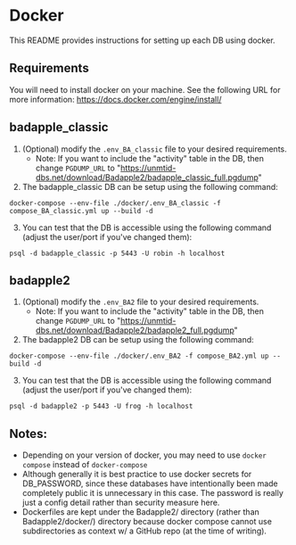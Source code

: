# Docker
This README provides instructions for setting up each DB using docker.

## Requirements
You will need to install docker on your machine. See the following URL for more information:
https://docs.docker.com/engine/install/ 


## badapple_classic
1. (Optional) modify the `.env_BA_classic` file to your desired requirements. 
    * Note: If you want to include the "activity" table in the DB, then change `PGDUMP_URL` to "https://unmtid-dbs.net/download/Badapple2/badapple_classic_full.pgdump"
2. The badapple_classic DB can be setup using the following command:
```
docker-compose --env-file ./docker/.env_BA_classic -f compose_BA_classic.yml up --build -d
```
3. You can test that the DB is accessible using the following command (adjust the user/port if you've changed them):
```
psql -d badapple_classic -p 5443 -U robin -h localhost
```

## badapple2
1. (Optional) modify the `.env_BA2` file to your desired requirements. 
    * Note: If you want to include the "activity" table in the DB, then change `PGDUMP_URL` to "https://unmtid-dbs.net/download/Badapple2/badapple2_full.pgdump"
2. The badapple2 DB can be setup using the following command:
```
docker-compose --env-file ./docker/.env_BA2 -f compose_BA2.yml up --build -d
```
3. You can test that the DB is accessible using the following command (adjust the user/port if you've changed them):
```
psql -d badapple2 -p 5443 -U frog -h localhost
```


## Notes:
* Depending on your version of docker, you may need to use `docker compose` instead of `docker-compose`
* Although generally it is best practice to use docker secrets for DB_PASSWORD, since these databases have intentionally been made completely public it is unnecessary in this case. The password is really just a config detail rather than security measure here.
* Dockerfiles are kept under the Badapple2/ directory (rather than Badapple2/docker/) directory because docker compose cannot use subdirectories as context w/ a GitHub repo (at the time of writing).